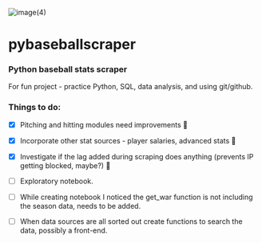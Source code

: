 ![image(4)](https://github.com/craigtfalkner/pybaseballscraper/assets/8582095/9c41eab8-5cc3-49dc-bcee-a556ee69ba7b)

# pybaseballscraper
### Python baseball stats scraper

For fun project - practice Python, SQL, data analysis, and using git/github.

### Things to do:
- [X] Pitching and hitting modules need improvements :tada:  
- [X] Incorporate other stat sources - player salaries, advanced stats :tada:    
- [X] Investigate if the lag added during scraping does anything (prevents IP getting blocked, maybe?) :tada:  
- [ ] Exploratory notebook.
- [ ] While creating notebook I noticed the get_war function is not including the season data, needs to be added.
- [ ] When data sources are all sorted out create functions to search the data, possibly a front-end. 

